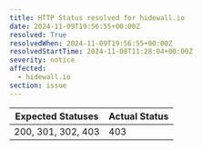 ```yaml
---
title: HTTP Status resolved for hidewall.io
date: 2024-11-09T19:56:55+00:00Z
resolved: True
resolvedWhen: 2024-11-09T19:56:55+00:00Z
resolvedStartTime: 2024-11-08T11:28:04+00:00Z
severity: notice
affected:
  - hidewall.io
section: issue
---
```


| Expected Statuses | Actual Status  |
|-------------------|----------------|
| 200, 301, 302, 403 | 403 |

